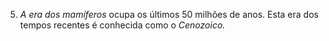 ﻿5. *A era dos mamíferos* ocupa os últimos 50 milhões de anos. Esta era dos tempos recentes é conhecida como o *Cenozoico.*